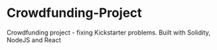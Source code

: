 # Crowdfunding-Project
Crowdfunding project - fixing Kickstarter problems. Built with Solidity, NodeJS and React
